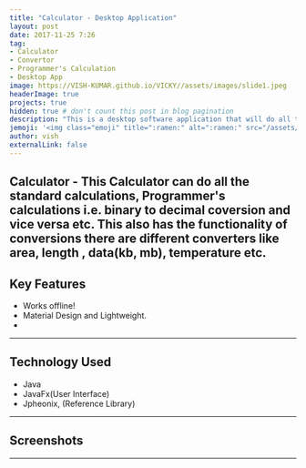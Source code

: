 ```yaml
---
title: "Calculator - Desktop Application"
layout: post
date: 2017-11-25 7:26
tag: 
- Calculator
- Convertor
- Programmer's Calculation
- Desktop App
image: https://VISH-KUMAR.github.io/VICKY//assets/images/slide1.jpeg
headerImage: true
projects: true
hidden: true # don't count this post in blog pagination
description: "This is a desktop software application that will do all the calculations and conversions."
jemoji: '<img class="emoji" title=":ramen:" alt=":ramen:" src="/assets/images/markdown.jpg" height="20" width="20" align="absmiddle">'
author: vish
externalLink: false
---
```


<!-- <a href="http://bit.ly/college-plus" target="_blank">
  <img width="180" height="70" border="0" align="center"  src="/assets/images/play-store.png"/>
</a> -->

Calculator - This Calculator can do all the standard calculations, Programmer's calculations i.e. binary to decimal coversion and vice versa etc. This also has the functionality of conversions there are different converters  like area, length , data(kb, mb),  temperature etc. 
---

## Key Features 



- Works offline!
- Material Design and Lightweight.
- 
---

## Technology Used

- Java
- JavaFx(User Interface)
- Jpheonix, (Reference Library)

---

## Screenshots



---